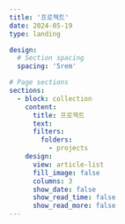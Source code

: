 ```yaml
---
title: '프로젝트'
date: 2024-05-19
type: landing

design:
  # Section spacing
  spacing: '5rem'

# Page sections
sections:
  - block: collection
    content:
      title: 프로젝트
      text:
      filters:
        folders:
          - projects
    design:
      view: article-list
      fill_image: false
      columns: 3
      show_date: false
      show_read_time: false
      show_read_more: false
---
```

